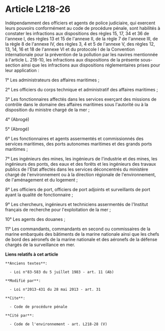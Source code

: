 # Article L218-26

Indépendamment des officiers et agents de police judiciaire, qui exercent leurs pouvoirs conformément au code de procédure
pénale, sont habilités à constater les infractions aux dispositions des règles 15, 17, 34 et 36 de l'annexe I, des règles 13
et 15 de l'annexe II, de la règle 7 de l'annexe III, de la règle 8 de l'annexe IV, des règles 3, 4 et 5 de l'annexe V, des
règles 12, 13, 14, 16 et 18 de l'annexe VI et du protocole I de la Convention internationale pour la prévention de la
pollution par les navires mentionnée à l'article L. 218-10, les infractions aux dispositions de la présente sous-section
ainsi que les infractions aux dispositions réglementaires prises pour leur application :

1° Les administrateurs des affaires maritimes ;

2° Les officiers du corps technique et administratif des affaires maritimes ;

3° Les fonctionnaires affectés dans les services exerçant des missions de contrôle dans le domaine des affaires maritimes
sous l'autorité ou à la disposition du ministre chargé de la mer ; 

4° (Abrogé)

5° (Abrogé)

6° Les fonctionnaires et agents assermentés et commissionnés des services maritimes, des ports autonomes maritimes et des
grands ports maritimes ;

7° Les ingénieurs des mines, les ingénieurs de l'industrie et des mines, les ingénieurs des ponts, des eaux et des forêts et
les ingénieurs des travaux publics de l'Etat affectés dans les services déconcentrés du ministère chargé de l'environnement
ou à la direction régionale de l'environnement, de l'aménagement et du logement  ;

8° Les officiers de port, officiers de port adjoints et surveillants de port ayant la qualité de fonctionnaire ;

9° Les chercheurs, ingénieurs et techniciens assermentés de l'Institut français de recherche pour l'exploitation de la mer ;

10° Les agents des douanes ;

11° Les commandants, commandants en second ou commissaires de la marine embarqués des bâtiments de la marine nationale ainsi
que les chefs de bord des aéronefs de la marine nationale et des aéronefs de la défense chargés de la surveillance en mer.

**Liens relatifs à cet article**

	**Anciens textes**:

	  - Loi n°83-583 du 5 juillet 1983 - art. 11 (Ab)

	**Modifié par**:

	  - Loi n°2013-431 du 28 mai 2013 - art. 31

	**Cite**:

	  - Code de procédure pénale

	**Cité par**:

	  - Code de l'environnement - art. L218-28 (V)
